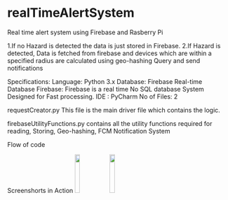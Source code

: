 # realTimeAlertSystem
Real time alert system using Firebase and Rasberry Pi

1.If no Hazard is detected the data is just stored in Firebase.
2.If Hazard is detected, Data is fetched from firebase and devices which are within a specified radius are calculated using geo-hashing Query and send notifications

Specifications:
Language: Python 3.x
Database: Firebase Real-time Database
Firebase: Firebase is a real time No SQL database System Designed for Fast processing.
IDE : PyCharm
No of Files: 2 
                                

requestCreator.py 
This file is the main driver file which contains the logic.

firebaseUtilityFunctions.py
contains all the utility functions required for reading, Storing, Geo-hashing, FCM Notification System

Flow of code






Screenshorts in Action
<img src="https://user-images.githubusercontent.com/10242289/45257844-fa796d80-b369-11e8-8aff-ba0f60ed1ee8.png" width="15%"></img> <img src="https://user-images.githubusercontent.com/10242289/45257826-b7b79580-b369-11e8-859a-f8f22bccae24.png" width="15%"></img> 
